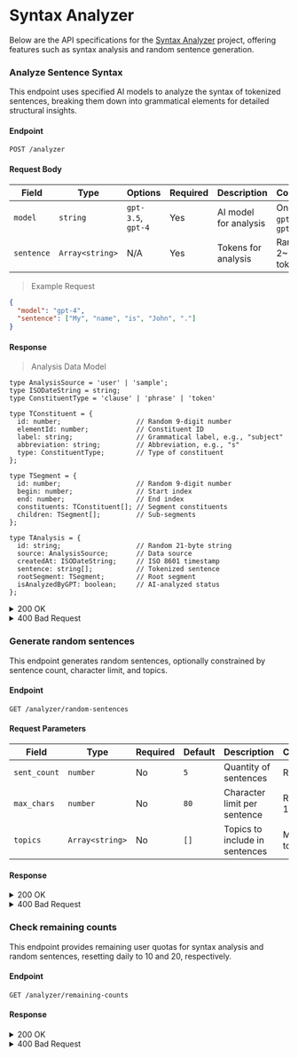 # Syntax Analyzer
Below are the API specifications for the [Syntax Analyzer](https://github.com/romantech/syntax-analyzer) project, offering features such as syntax analysis and random sentence generation.

### Analyze Sentence Syntax

This endpoint uses specified AI models to analyze the syntax of tokenized sentences, breaking them down into grammatical elements for detailed structural insights.

#### Endpoint

```
POST /analyzer
```

#### Request Body

| Field | Type | Options | Required | Description | Constraints |
| --- | --- | --- | --- | --- | --- |
| `model` | `string` | `gpt-3.5`, `gpt-4` | Yes | AI model for analysis | One of: `gpt-3.5`, `gpt-4` |
| `sentence` | `Array<string>` | N/A | Yes | Tokens for analysis | Range: 2~20 tokens |

> Example Request
```json
{
  "model": "gpt-4",
  "sentence": ["My", "name", "is", "John", "."]
}
```

#### Response

> Analysis Data Model
```tsx
type AnalysisSource = 'user' | 'sample';
type ISODateString = string;
type ConstituentType = 'clause' | 'phrase' | 'token'

type TConstituent = {
  id: number;                   // Random 9-digit number
  elementId: number;            // Constituent ID
  label: string;                // Grammatical label, e.g., "subject"
  abbreviation: string;         // Abbreviation, e.g., "s"
  type: ConstituentType;        // Type of constituent
};

type TSegment = {
  id: number;                   // Random 9-digit number
  begin: number;                // Start index
  end: number;                  // End index
  constituents: TConstituent[]; // Segment constituents
  children: TSegment[];         // Sub-segments
};

type TAnalysis = {
  id: string;                   // Random 21-byte string
  source: AnalysisSource;       // Data source
  createdAt: ISODateString;     // ISO 8601 timestamp
  sentence: string[];           // Tokenized sentence
  rootSegment: TSegment;        // Root segment
  isAnalyzedByGPT: boolean;     // AI-analyzed status
};
```

<details><summary>200 OK</summary>
<br />
	
```json
{
  "id": "YW6AX-AOZb2-xYXt05xkn",
  "source": "user",
  "createdAt": "2023-05-10T23:08:08.000Z",
  "sentence": ["My", "name", "is", "John", "."],
  "rootSegment": {
    "id": 840296172,
    "begin": 0,
    "end": 5,
    "constituents": [],
    "children": [
      {
        "id": 987654321,
        "begin": 0,
        "end": 2,
        "constituents": [
          {
            "id": 456789123,
            "elementId": 1,
            "label": "subject",
            "abbreviation": "s",
            "type": "token"
          }
        ],
        "children": []
      },
      {
        "id": 789123456,
        "begin": 2,
        "end": 3,
        "constituents": [
          {
            "id": 321654987,
            "elementId": 2,
            "label": "verb",
            "abbreviation": "v",
            "type": "token"
          }
        ],
        "children": []
      },
      {
        "id": 654321789,
        "begin": 3,
        "end": 4,
        "constituents": [
          {
            "id": 654987321,
            "elementId": 5,
            "label": "object",
            "abbreviation": "o",
            "type": "token"
          }
        ],
        "children": []
      },
      {
        "id": 321789654,
        "begin": 4,
        "end": 5,
        "constituents": [],
        "children": []
      }
    ]
  },
  "isAnalyzedByGPT": true
}
```
</details>

<details><summary>400 Bad Request</summary>
<br />
	
```json
{
  "errors": [
    {
      "type": "field",
      "value": "value that caused the error",
      "msg": "Error description",
      "path": "field_name",
      "location": "body"
    }
  ]
}
```
</details>

### Generate random sentences

This endpoint generates random sentences, optionally constrained by sentence count, character limit, and topics.

#### Endpoint

```
GET /analyzer/random-sentences
```

#### Request Parameters

| Field | Type | Required | Default | Description | Constraints |
| --- | --- | --- | --- | --- | --- |
| `sent_count` | `number` | No | `5` | Quantity of sentences | Range: 1~5 |
| `max_chars` | `number` | No | `80` | Character limit per sentence | Range: 10~80 |
| `topics` | `Array<string>` | No | `[]` | Topics to include in sentences | Max 3 topics |

#### Response

<details><summary>200 OK</summary>
<br />
	
```json
[
  "Apples are a popular fruit that come in many different varieties.",
  "Apple trees are typically grown in orchards for commercial production.",
  "Apple cider is a refreshing beverage made from pressed apples.",
]
```
</details>

<details><summary>400 Bad Request</summary>
<br />
	
```json
{
  "errors": [
    {
      "type": "field",
      "value": "value that caused the error",
      "msg": "Error description",
      "path": "field_name",
      "location": "query"
    }
  ]
}
```
</details>

### Check remaining counts

This endpoint provides remaining user quotas for syntax analysis and random sentences, resetting daily to 10 and 20, respectively.

#### Endpoint

```
GET /analyzer/remaining-counts
```

#### Response

<details><summary>200 OK</summary>
<br />
	
```json
{
  "analysis": 10,
  "random_sentence": 20
}
```
- `analysis` : Remaining count for syntax analysis
- `random_sentence` : Remaining count for random sentence generation
</details>

<details><summary>400 Bad Request</summary>
<br />
	
```json
{
  "status": "error",
  "message": "Error description"
}
```
</details>
